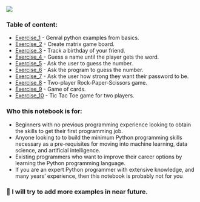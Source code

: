 
<img 
src = "https://encrypted-tbn0.gstatic.com/images?q=tbn%3AANd9GcRLHWFbD_0QBT7vbO0iMC9emuRKWRm9-ohbXQ&usqp=CAU"/>



### Table of content:
- [Exercise_1](https://github.com/SarangDeshmukh7/Python-for-Beginners/blob/master/Exercise_1.ipynb) - Genral python examples from basics.
- [Exercise_2](https://github.com/SarangDeshmukh7/Python-for-Beginners/blob/master/Exercise_2.py) - Create matrix game board.
- [Exercise_3](https://github.com/SarangDeshmukh7/Python-for-Beginners/blob/master/Exercise_3.py) - Track a birthday of your friend.
- [Exercise_4 ](https://github.com/SarangDeshmukh7/Python-for-Beginners/blob/master/Exercise_4.py) - Guess a name until the player gets the word.
- [Exercise_5](https://github.com/SarangDeshmukh7/Python-for-Beginners/blob/master/Exercise_5.py) - Ask the user to guess the
number.
- [Exercise_6](https://github.com/SarangDeshmukh7/Python-for-Beginners/blob/master/Exercise_6.py) - Ask the program to guess the
number.
- [Exercise_7](https://github.com/SarangDeshmukh7/Python-for-Beginners/blob/master/Exercise_7.py) - Ask the user how strong they want their password to be.
- [Exercise_8](https://github.com/SarangDeshmukh7/Python-for-Beginners/blob/master/Exercise_8.py) - Two-player Rock-Paper-Scissors game.
- [Exercise_9](https://github.com/SarangDeshmukh7/Python-for-Beginners/blob/master/Exercise_9.py) - Game of  cards.
- [Exercise_10](https://github.com/SarangDeshmukh7/Python-for-Beginners/blob/master/Exercise_10.py) - Tic Tac Toe game for two players.

### Who this notebook is for:
- Beginners with no previous programming experience looking to obtain the skills to get their first programming job.
- Anyone looking to to build the minimum Python programming skills necessary as a pre-requisites for moving into machine learning, data science, and artificial intelligence.
- Existing programmers who want to improve their career options by learning the Python programming language.
- If you are an expert Python programmer with extensive knowledge, and many years’ experience, then this notebook is probably not for you

### 🔭 I will try to add more examples in near future. 
